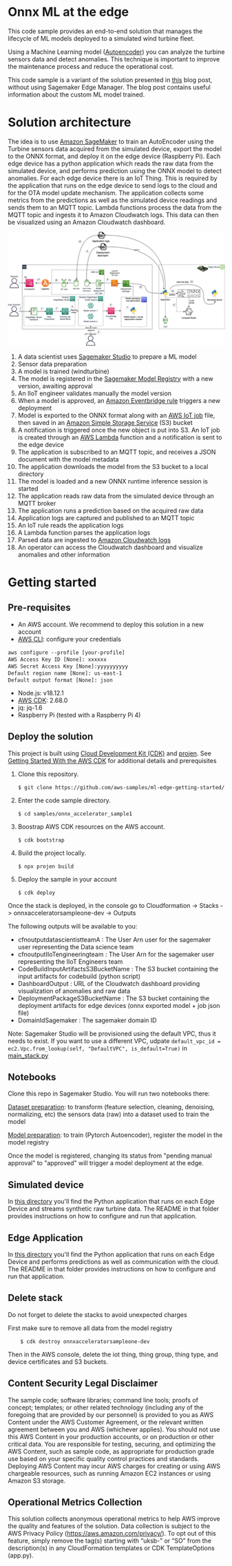 # Onnx ML at the edge

This code sample provides an end-to-end solution that manages the lifecycle of ML models deployed to a simulated wind turbine fleet. 

Using a Machine Learning model ([Autoencoder](https://en.wikipedia.org/wiki/Autoencoder)) you can analyze the turbine sensors data and detect anomalies. This technique is important to improve the maintenance process and reduce the operational cost.

This code sample is a variant of the solution presented in [this](https://aws.amazon.com/blogs/machine-learning/monitor-and-manage-anomaly-detection-models-on-a-fleet-of-wind-turbines-with-amazon-sagemaker-edge-manager/) blog post, without using Sagemaker Edge Manager. The blog post contains useful information about the custom ML model trained.

# Solution architecture

The idea is to use [Amazon SageMaker](https://aws.amazon.com/sagemaker/) to train an AutoEncoder using the Turbine sensors data acquired from the simulated device, export the model to the ONNX format, and deploy it on the edge device (Raspberry Pi). Each edge device has a python application which reads the raw data from the simulated device, and performs prediction using the ONNX model to detect anomalies. For each edge device there is an IoT Thing. This is required by the application that runs on the edge device to send logs to the cloud and for the OTA model update mechanism. The application collects some metrics from the predictions as well as the simulated device readings and sends them to an MQTT topic. Lambda functions process the data from the MQTT topic and ingests it to Amazon Cloudwatch logs. This data can then be visualized using an Amazon Cloudwatch dashboard.


![arch.png](./doc/images/architecture.png)

1. A data scientist uses [Sagemaker Studio](https://docs.aws.amazon.com/sagemaker/latest/dg/studio.html) to prepare a ML model
2. Sensor data preparation
3. A model is trained (windturbine)
4. The model is registered in the [Sagemaker Model Registry](https://docs.aws.amazon.com/sagemaker/latest/dg/model-registry.html) with a new version, awaiting approval
5. An IIoT engineer validates manually the model version 
6. When a model is approved, an [Amazon Eventbridge rule](https://docs.aws.amazon.com/eventbridge/latest/userguide/eb-rules.html) triggers a new deployment
7. Model is exported to the ONNX format along with an [AWS IoT job](https://docs.aws.amazon.com/iot/latest/developerguide/iot-jobs.html) file, then saved in an [Amazon Simple Storage Service](https://aws.amazon.com/s3/) (S3) bucket
8. A notification is triggered once the new object is put into S3. An IoT job is created through an [AWS Lambda](https://aws.amazon.com/lambda/) function and a notification is sent to the edge device
9. The application is subscribed to an MQTT topic, and receives a JSON document with the model metadata
10. The application downloads the model from the S3 bucket to a local directory
11. The model is loaded and a new ONNX runtime inference session is started
12. The application reads raw data from the simulated device through an MQTT broker
13. The application runs a prediction based on the acquired raw data
14. Application logs are captured and published to an MQTT topic
15. An IoT rule reads the application logs
16. A Lambda function parses the application logs
17. Parsed data are ingested to [Amazon Cloudwatch logs](https://docs.aws.amazon.com/AmazonCloudWatch/latest/logs/WhatIsCloudWatchLogs.html)
18. An operator can access the Cloudwatch dashboard and visualize anomalies and other information

# Getting started

## Pre-requisites

- An AWS account. We recommend to deploy this solution in a new account
- [AWS CLI](https://aws.amazon.com/cli/): configure your credentials

```
aws configure --profile [your-profile] 
AWS Access Key ID [None]: xxxxxx
AWS Secret Access Key [None]:yyyyyyyyyy
Default region name [None]: us-east-1 
Default output format [None]: json
```

- Node.js: v18.12.1
- [AWS CDK](https://github.com/aws/aws-cdk/releases/tag/v2.68.0): 2.68.0
- jq: jq-1.6
- Raspberry Pi (tested with a Raspberry Pi 4)

## Deploy the solution

This project is built using [Cloud Development Kit (CDK)](https://aws.amazon.com/cdk/) and [projen](https://github.com/projen/projen). See [Getting Started With the AWS CDK](https://docs.aws.amazon.com/cdk/v2/guide/getting_started.html) for additional details and prerequisites

1. Clone this repository.
    ```shell
    $ git clone https://github.com/aws-samples/ml-edge-getting-started/
    ```

2. Enter the code sample directory.
    ```shell
    $ cd samples/onnx_accelerator_sample1
    ```

3. Boostrap AWS CDK resources on the AWS account.
    ```shell
    $ cdk bootstrap
    ```
4. Build the project locally.
    ```shell
    $ npx projen build
    ```
5. Deploy the sample in your account
    ```shell
    $ cdk deploy
    ```

Once the stack is deployed, in the console go to Cloudformation -> Stacks -> onnxacceleratorsampleone-dev -> Outputs

The following outputs will be available to you:
- cfnoutputdatascientistteamA	: The User Arn user for the sagemaker user representing the Data science team
- cfnoutputIIoTengineeringteam : The User Arn for the sagemaker user representing the IIoT Engineers team
- CodeBuildInputArtifactsS3BucketName	: The S3 bucket containing the input artifacts for codebuild (python script)	
- DashboardOutput	: URL of the Cloudwatch dashboard providing visualization of anomalies and raw data
- DeploymentPackageS3BucketName : The S3 bucket containing the deployment artifacts for edge devices (onnx exported model + job json file)
- DomainIdSagemaker : The sagemaker domain ID

Note: Sagemaker Studio will be provisioned using the default VPC, thus it needs to exist. If you want to use a different VPC, udpate ```default_vpc_id = ec2.Vpc.from_lookup(self, "DefaultVPC", is_default=True)``` in [main_stack.py](./onnxacceleratorsampleone/main_stack.py)

## Notebooks

Clone this repo in Sagemaker Studio. You will run two notebooks there:

[Dataset preparation](./notebooks/01%20-%20Data%20Preparation.ipynb): to transform (feature selection, cleaning, denoising, normalizing, etc) the sensors data (raw) into a dataset used to train the model

[Model preparation](./notebooks/02%20-%20Training%20with%20Pytorch.ipynb): to train (Pytorch Autoencoder), register the model in the model registry

Once the model is registered, changing its status from "pending manual approval" to "approved" will trigger a model deployment at the edge. 

## Simulated device

In [this directory](./simulated_device/) you'll find the Python application that runs on each Edge Device and streams synthetic raw turbine data. The README in that folder provides instructions on how to configure and run that application. 

## Edge Application

In [this directory](./edge_application/) you'll find the Python application that runs on each Edge Device and performs predictions as well as communication with the cloud. The README in that folder provides instructions on how to configure and run that application. 

## Delete stack

Do not forget to delete the stacks to avoid unexpected charges

First make sure to remove all data from the model registry

```shell
    $ cdk destroy onnxacceleratorsampleone-dev
```

Then in the AWS console, delete the iot thing, thing group, thing type, and device certificates and S3 buckets.

## Content Security Legal Disclaimer
The sample code; software libraries; command line tools; proofs of concept; templates; or other related technology (including any of the foregoing that are provided by our personnel) is provided to you as AWS Content under the AWS Customer Agreement, or the relevant written agreement between you and AWS (whichever applies). You should not use this AWS Content in your production accounts, or on production or other critical data. You are responsible for testing, securing, and optimizing the AWS Content, such as sample code, as appropriate for production grade use based on your specific quality control practices and standards. Deploying AWS Content may incur AWS charges for creating or using AWS chargeable resources, such as running Amazon EC2 instances or using Amazon S3 storage.

## Operational Metrics Collection
This solution collects anonymous operational metrics to help AWS improve the quality and features of the solution. Data collection is subject to the AWS Privacy Policy (https://aws.amazon.com/privacy/). To opt out of this feature, simply remove the tag(s) starting with “uksb-” or “SO” from the description(s) in any CloudFormation templates or CDK TemplateOptions (app.py).